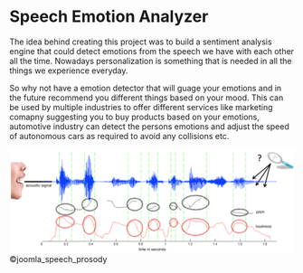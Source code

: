 # Speech Emotion Analyzer

The idea behind creating this project was to build a sentiment analysis engine that could detect emotions from the speech we have with each other all the time. Nowadays personalization is something that is needed in all the things we experience everyday. 

So why not have a emotion detector that will guage your emotions and in the future recommend you different things based on your mood. 
This can be used by multiple industries to offer different services like marketing comapny suggesting you to buy products based on your emotions, automotive industry can detect the persons emotions and adjust the speed of autonomous cars as required to avoid any collisions etc.

![](images/joomla_speech_prosody.png?raw=true)
©joomla_speech_prosody
